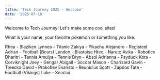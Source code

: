```yaml
---
title: 'Tech Journey 2025 - Welcome'
date: '2025-07-16'
---
```


Welcome to Tech Journey! Let's make some cool sites!

What is your name, your favorite pokemon or something you like.

Rhea - Blaziken
Lynnea - Titanic
Zakiya - Pikachu
Alejandro - Registeel
Adrian - Football (Bears)
Landon - Blastoise
Htee - Naruto
Avika - Robotics
Dharitri - Tennis
Amulya - Tennis
Bryn - Absol
Adrianna - Psyduck
Kota - Corviknight
Joey - Gengar
Abigail - Soccer
Mason - Charizard
Gavin - Treecko
David - Prokofiev
Evaristo - Reuniclus
Scott - Zapdos
Tate - Football (Vikings)
Luke - Snorlax